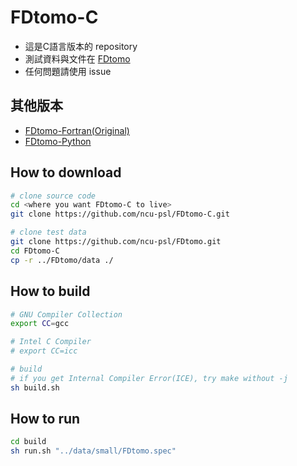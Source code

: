 # FDtomo-C
* 這是C語言版本的 repository
* 測試資料與文件在 [FDtomo](https://github.com/ncu-psl/FDtomo)
* 任何問題請使用 issue

## 其他版本
* [FDtomo-Fortran(Original)](https://github.com/ncu-psl/FDtomo)
* [FDtomo-Python](https://github.com/ncu-psl/FDtomo-Python)

## How to download
```sh
# clone source code
cd <where you want FDtomo-C to live>
git clone https://github.com/ncu-psl/FDtomo-C.git

# clone test data
git clone https://github.com/ncu-psl/FDtomo.git
cd FDtomo-C
cp -r ../FDtomo/data ./
```

## How to build
```sh
# GNU Compiler Collection
export CC=gcc

# Intel C Compiler
# export CC=icc

# build
# if you get Internal Compiler Error(ICE), try make without -j
sh build.sh
```

## How to run
```sh
cd build
sh run.sh "../data/small/FDtomo.spec"
```
